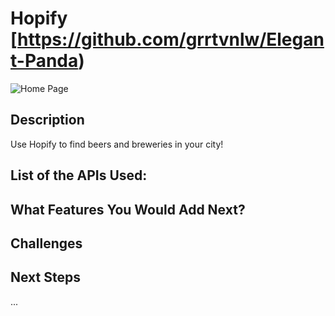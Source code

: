 # Hopify [https://github.com/grrtvnlw/Elegant-Panda)

![Home Page](images/screenshot.png)

## Description

Use Hopify to find beers and breweries in your city!

## List of the APIs Used:



## What Features You Would Add Next?

## Challenges

## Next Steps

...



